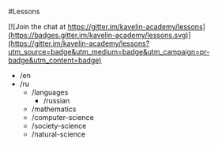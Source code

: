 #Lessons

[![Join the chat at https://gitter.im/kavelin-academy/lessons](https://badges.gitter.im/kavelin-academy/lessons.svg)](https://gitter.im/kavelin-academy/lessons?utm_source=badge&utm_medium=badge&utm_campaign=pr-badge&utm_content=badge)

* /en
* /ru
  * /languages
    * /russian
  * /mathematics
  * /computer-science
  * /society-science
  * /natural-science
